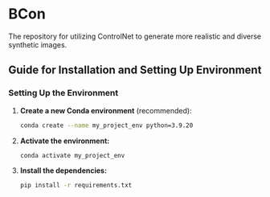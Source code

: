 # BCon
The repository for utilizing ControlNet to generate more realistic and diverse synthetic images.

## Guide for Installation and Setting Up Environment

### Setting Up the Environment

1. **Create a new Conda environment** (recommended):
   ```sh
   conda create --name my_project_env python=3.9.20
   
2. **Activate the environment:**

   ```sh
   conda activate my_project_env

3. **Install the dependencies:**
   ```sh
   pip install -r requirements.txt
